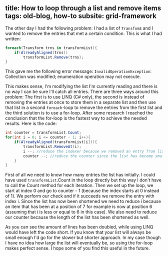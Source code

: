 title: How to loop through a list and remove items
tags: old-blog, how-to
subsite: grid-framework
---

The other day I had the following problem: I had a list of `Transfom`s and I
wanted to remove the entries that met a certain condition. This is what I had
written:

~~~cs
foreach(Transform trns in transformList){  
    if(AlreadyAligned(trns))  
        transformList.Remove(trns);  
}
~~~

This gave me the following error message: `InvalidOperationException`:
Collection was modified; enumeration operation may not execute.

This makes sense, I'm modifying the list I'm currently reading and there is no
way I can be sure I'll catch all entries. There are three ways around this
problem: The first is to use LINQ (C# only), the second is instead of removing
the entries at once to store them in a separate list and then use that list in
a second `foreach`-loop to remove the entries from the first list and the third
solution is to use a for-loop. After some research I reached the conclusion
that the for-loop is the fastest way to achieve the needed results. Here is the
code:

~~~cs
int counter = transformList.Count;  
for(int i = 0; i <= counter - 1; i++){  
    if(AlreadyAligned(transformList[i])){  
        transformList.RemoveAt(i);  
        i --; //reduce the indexer because we removed an entry from list  
        counter --; //reduce the counter since the list has become smaller  
    }  
}
~~~

First of all we need to know how many entries the list has initially. I could
have used `transformList`.Count in the loop directly but this way I don't have
to call the Count method for each iteration. Then we set up the loop, we start
at index 0 and go to counter - 1 (because the index starts at 0 instead of 1).
We perform our check and if it succeeds we remove the entry with index i. Since
the list has now been shortened we need to reduce i because an item that has
been at a position of 7 for example is now at position 6 (assuming that i is
less or equal to 6 in this case). We also need to reduce our counter because
the length of the list has been shortened as well.

As you can see the amount of lines has been doubled, while using LINQ would
have left the code short. If you know that your list will always be small
enough I'd go for the slower but shorter approach. In my case though I have no
idea how large the list will eventually be, so using the for-loop makes perfect
sense. I hope some of you find this useful in the future.
